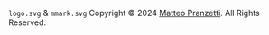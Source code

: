 `logo.svg` & `mmark.svg` Copyright © 2024 [Matteo Pranzetti](https://www.instagram.com/matteoprnzt/profilecard/?igsh=MXZud3AzcWNxYnRyZQ==). All Rights Reserved.
